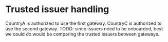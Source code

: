 # Trusted issuer handling 

CountryA is authorized to use the first gateway. 
CountryC is authorized to use the second gateway. 
TODO: since issuers need to be onboarded, best we could do would be comparing the trusted issuers between gateways.


